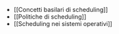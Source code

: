 - [[Concetti basilari di scheduling]]
- [[Politiche di scheduling]]
- [[Scheduling nei sistemi operativi]]


